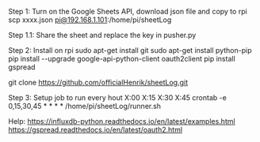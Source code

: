 
Step 1: Turn on the Google Sheets API, download json file and copy to rpi
scp xxxx.json pi@192.168.1.101:/home/pi/sheetLog

Step 1.1: Share the sheet and replace the key in pusher.py

Step 2: Install on rpi
sudo apt-get install git
sudo apt-get install python-pip
pip install --upgrade google-api-python-client oauth2client
pip install gspread

git clone https://github.com/officialHenrik/sheetLog.git

Step 3: Setup job to run every hout X:00 X:15 X:30 X:45
crontab -e
0,15,30,45 * * * * /home/pi/sheetLog/runner.sh


Help:
https://influxdb-python.readthedocs.io/en/latest/examples.html
https://gspread.readthedocs.io/en/latest/oauth2.html


